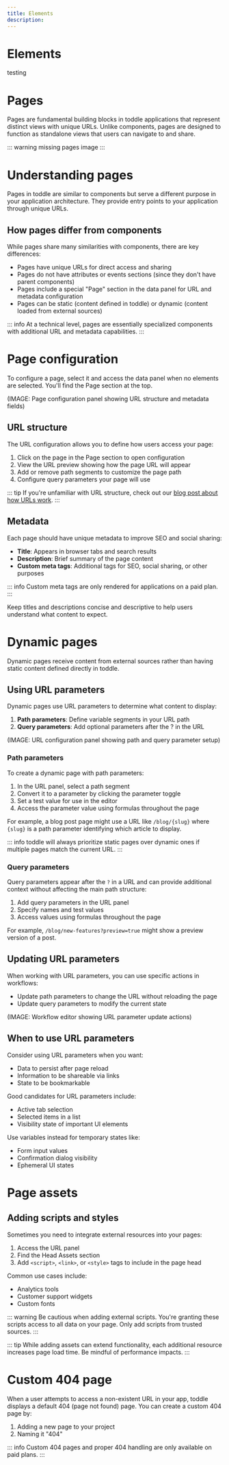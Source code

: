 ```yaml
---
title: Elements
description:
---
```


# Elements

testing
# Pages
Pages are fundamental building blocks in toddle applications that represent distinct views with unique URLs. Unlike components, pages are designed to function as standalone views that users can navigate to and share.

::: warning
missing pages image
:::

# Understanding pages
Pages in toddle are similar to components but serve a different purpose in your application architecture. They provide entry points to your application through unique URLs.

## How pages differ from components
While pages share many similarities with components, there are key differences:
- Pages have unique URLs for direct access and sharing
- Pages do not have attributes or events sections (since they don't have parent components)
- Pages include a special "Page" section in the data panel for URL and metadata configuration
- Pages can be static (content defined in toddle) or dynamic (content loaded from external sources)

::: info
At a technical level, pages are essentially specialized components with additional URL and metadata capabilities.
:::

# Page configuration
To configure a page, select it and access the data panel when no elements are selected. You'll find the Page section at the top.

(IMAGE: Page configuration panel showing URL structure and metadata fields)

## URL structure
The URL configuration allows you to define how users access your page:

1. Click on the page in the Page section to open configuration
2. View the URL preview showing how the page URL will appear
3. Add or remove path segments to customize the page path
4. Configure query parameters your page will use

::: tip
If you're unfamiliar with URL structure, check out our [blog post about how URLs work](https://toddle.dev/blog/urls-how-do-they-really-work).
:::

## Metadata
Each page should have unique metadata to improve SEO and social sharing:
- **Title**: Appears in browser tabs and search results
- **Description**: Brief summary of the page content
- **Custom meta tags**: Additional tags for SEO, social sharing, or other purposes

::: info
Custom meta tags are only rendered for applications on a paid plan.
:::

Keep titles and descriptions concise and descriptive to help users understand what content to expect.

# Dynamic pages
Dynamic pages receive content from external sources rather than having static content defined directly in toddle.

## Using URL parameters
Dynamic pages use URL parameters to determine what content to display:
1. **Path parameters**: Define variable segments in your URL path
2. **Query parameters**: Add optional parameters after the ? in the URL

(IMAGE: URL configuration panel showing path and query parameter setup)

### Path parameters
To create a dynamic page with path parameters:
1. In the URL panel, select a path segment
2. Convert it to a parameter by clicking the parameter toggle
3. Set a test value for use in the editor
4. Access the parameter value using formulas throughout the page

For example, a blog post page might use a URL like `/blog/{slug}` where `{slug}` is a path parameter identifying which article to display.

::: info
toddle will always prioritize static pages over dynamic ones if multiple pages match the current URL.
:::

### Query parameters
Query parameters appear after the `?` in a URL and can provide additional context without affecting the main path structure:
1. Add query parameters in the URL panel
2. Specify names and test values
3. Access values using formulas throughout the page

For example, `/blog/new-features?preview=true` might show a preview version of a post.

## Updating URL parameters
When working with URL parameters, you can use specific actions in workflows:
- Update path parameters to change the URL without reloading the page
- Update query parameters to modify the current state

(IMAGE: Workflow editor showing URL parameter update actions)

## When to use URL parameters
Consider using URL parameters when you want:
- Data to persist after page reload
- Information to be shareable via links
- State to be bookmarkable

Good candidates for URL parameters include:
- Active tab selection
- Selected items in a list
- Visibility state of important UI elements

Use variables instead for temporary states like:
- Form input values
- Confirmation dialog visibility
- Ephemeral UI states

# Page assets
## Adding scripts and styles
Sometimes you need to integrate external resources into your pages:
1. Access the URL panel
2. Find the Head Assets section
3. Add `<script>`, `<link>`, or `<style>` tags to include in the page head

Common use cases include:
- Analytics tools
- Customer support widgets
- Custom fonts

::: warning
Be cautious when adding external scripts. You're granting these scripts access to all data on your page. Only add scripts from trusted sources.
:::

::: tip
While adding assets can extend functionality, each additional resource increases page load time. Be mindful of performance impacts.
:::

# Custom 404 page
When a user attempts to access a non-existent URL in your app, toddle displays a default 404 (page not found) page. You can create a custom 404 page by:
1. Adding a new page to your project
2. Naming it "404"

::: info
Custom 404 pages and proper 404 handling are only available on paid plans.
:::